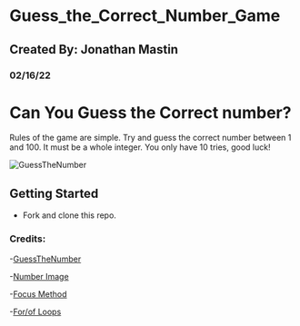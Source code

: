 # Guess_the_Correct_Number_Game
## Created By: Jonathan Mastin
### 02/16/22

# Can You Guess the Correct number?
Rules of the game are simple. Try and guess the correct number between 1 and 100. It must be a whole integer. You only have 10 tries, good luck!

![GuessTheNumber](https://c.tenor.com/IZ2eQ1jjxdAAAAAd/numbers.gif)

## Getting Started
- Fork and clone this repo.

### Credits:
-[GuessTheNumber](https://tenor.com/view/numbers-gif-21370337)

-[Number Image](https://unsplash.com/photos/WV6hCFDT9Rg)

-[Focus Method](https://developer.mozilla.org/en-US/docs/Web/API/HTMLElement/focus)

-[For/of Loops](https://www.w3schools.com/js/js_loop_forof.asp)